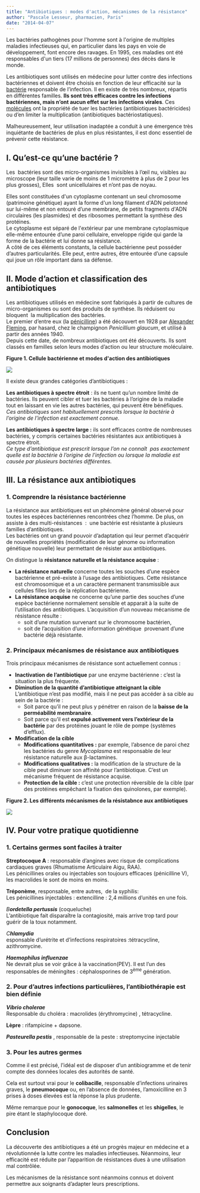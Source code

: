 ```yaml
---
title: "Antibiotiques : modes d'action, mécanismes de la résistance"
author: "Pascale Lesseur, pharmacien, Paris"
date: "2014-04-07"
---
```


<div class="teaser"><p>Les bactéries pathogènes pour l'homme sont à l'origine de multiples maladies infectieuses qui, en particulier dans les pays en voie de développement, font encore des ravages. En 1995, ces maladies ont été responsables d'un tiers (17 millions de personnes) des décès dans le monde.</p>
<p>Les antibiotiques sont utilisés en médecine pour lutter contre des infections bactériennes et doivent être choisis en fonction de leur efficacité sur la <a href="http://www.futura-sciences.com/magazines/sante/infos/dico/d/medecine-bacterie-101/">bactérie</a> responsable de l’infection. Il en existe de très nombreux, répartis en différentes familles. <strong>Ils sont très efficaces contre les infections bactériennes, mais n’ont aucun effet sur les infections virales</strong>. Ces <a href="http://www.futura-sciences.com/magazines/matiere/infos/dico/d/chimie-molecule-783/">molécules</a> ont la propriété de tuer les bactéries (antibiotiques bactéricides)  ou d’en limiter la multiplication (antibiotiques bactériostatiques).</p>
<p>Malheureusement, leur utilisation inadaptée a conduit à une émergence très inquiétante de bactéries de plus en plus résistantes, il est donc essentiel de prévenir cette résistance.</p></div>

## I. Qu’est-ce qu’une bactérie ?

Les  bactéries sont des micro-organismes invisibles à l’œil nu, visibles au microscope (leur taille varie de moins de 1 micromètre à plus de 2 pour les plus grosses), Elles  sont unicellulaires et n’ont pas de noyau.

Elles sont constituées d'un cytoplasme contenant un seul chromosome (patrimoine génétique) ayant la forme d'un long filament d'ADN pelotonné sur lui-même et non entouré d’une membrane, de petits fragments d'ADN circulaires (les plasmides) et des ribosomes permettant la synthèse des protéines.  
Le cytoplasme est séparé de l'extérieur par une membrane cytoplasmique elle-même entourée d’une paroi cellulaire, enveloppe rigide qui garde la forme de la bactérie et lui donne sa résistance.  
A côté de ces éléments constants, la cellule bactérienne peut posséder d’autres particularités. Elle peut, entre autres, être entourée d’une capsule qui joue un rôle important dans sa défense.

## II. Mode d’action et classification des antibiotiques

Les antibiotiques utilisés en médecine sont fabriqués à partir de cultures de micro-organismes ou sont des produits de synthèse. Ils réduisent ou bloquent  la multiplication des bactéries.  
Le premier d’entre eux (la [pénicilline](http://www.futura-sciences.com/magazines/sante/infos/dico/d/medecine-penicilline-4304/)) a été découvert en 1928 par [Alexander Fleming](http://www.futura-sciences.com/magazines/sante/infos/personnalites/d/medecine-alexander-fleming-503/), par hasard, chez le champignon *Penicillium glaucum*, et utilisé à partir des années 1940.  
Depuis cette date, de nombreux antibiotiques ont été découverts. Ils sont classés en familles selon leurs modes d’action ou leur structure moléculaire.

**Figure 1. Cellule bactérienne et modes d'action des antibiotiques**

![](antibiotique-fig-1.jpg)

Il existe deux grandes catégories d’antibiotiques :

**Les antibiotiques à spectre étroit** : ils ne tuent qu’un nombre limité de bactéries. Ils peuvent cibler et tuer les bactéries à l’origine de la maladie tout en laissant en vie les autres bactéries, qui peuvent être bénéfiques.  
*Ces antibiotiques sont habituellement prescrits lorsque la bactérie à l’origine de l’infection est exactement connue.*

**Les antibiotiques à spectre large :** ils sont efficaces contre de nombreuses bactéries, y compris certaines bactéries résistantes aux antibiotiques à spectre étroit.  
*Ce type d’antibiotique est prescrit lorsque l’on ne connaît  pas exactement quelle est la bactérie à l’origine de l’infection ou lorsque la maladie est causée par plusieurs bactéries différentes.*

## III. La résistance aux antibiotiques

### 1. Comprendre la résistance bactérienne

La résistance aux antibiotiques est un phénomène général observé pour toutes les espèces bactériennes rencontrées chez l’homme. De plus, on assiste à des multi-résistances  :  une bactérie est résistante à plusieurs familles d’antibiotiques.  
Les bactéries ont un grand pouvoir d’adaptation qui leur permet d’acquérir de nouvelles propriétés (modification de leur génome ou information génétique nouvelle) leur permettant de résister aux antibiotiques.

On distingue la **résistance naturelle et la résistance acquise** : 

- **La résistance naturelle** concerne toutes les souches d’une espèce bactérienne et pré-existe à l’usage des antibiotiques. Cette résistance est chromosomique et a un caractère permanent transmissible aux cellules filles lors de la réplication bactérienne.
- **La résistance acquise** ne concerne qu’une partie des souches d’une espèce bactérienne normalement sensible et apparait à la suite de l’utilisation des antibiotiques. L’acquisition d’un nouveau mécanisme de résistance résulte :
  - soit d’une mutation survenant sur le chromosome bactérien,
  - soit de l’acquisition d’une information génétique  provenant d’une bactérie déjà résistante. 

### 2. Principaux mécanismes de résistance aux antibiotiques

Trois principaux mécanismes de résistance sont actuellement connus :

- **Inactivation de l’antibiotique** par une enzyme bactérienne : c’est la situation la plus fréquente.
- **Diminution de la quantité d’antibiotique atteignant la cible**  
  L’antibiotique n’est pas modifié, mais il ne peut pas accéder à sa cible au sein de la bactérie :
  - Soit parce qu’il ne peut plus y pénétrer en raison de la **baisse de la perméabilité membranaire**.
  - Soit parce qu’il est **expulsé activement vers l’extérieur de la bactérie** par des protéines jouant le rôle de pompe (systèmes d’efflux).
- **Modification de la cible**
  - **Modifications quantitatives :** par exemple, l’absence de paroi chez les bactéries du genre *Mycoplasma* est responsable de leur résistance naturelle aux β-lactamines.
  - **Modifications qualitatives :** la modification de la structure de la cible peut diminuer son affinité pour l’antibiotique. C’est un mécanisme fréquent de résistance acquise.
  - **Protection de la cible :** c’est une protection réversible de la cible (par des protéines empêchant la fixation des quinolones, par exemple).

**Figure 2. Les différents mécanismes de la résistabnce aux antibiotiques**

![](antibiotiques.jpg)

## IV. Pour votre pratique quotidienne

### 1. Certains germes sont faciles à traiter

**Streptocoque A** : responsable d’angines avec risque de complications cardiaques graves (Rhumatisme Articulaire Aigu, RAA).  
Les pénicillines orales ou injectables son toujours efficaces (pénicilline V), les macrolides le sont de moins en moins.

**Tréponème**, responsable, entre autres,  de la syphilis:  
Les pénicillines injectables : extencilline : 2,4 millions d’unités en une fois.

*B**ordetella pertussis*** (coqueluche)  
L’antibiotique fait disparaître la contagiosité, mais arrive trop tard pour guérir de la toux notamment.

*C**hlamydia***   
esponsable d’urétrite et d’infections respiratoires :tétracycline, azithromycine.

***Haemophilus influenzae***   
Ne devrait plus se voir grâce à la vaccination(PEV). Il est l’un des responsables de méningites : céphalosporines de 3<sup>ème</sup> génération.

### 2. Pour d’autres infections particulières, l’antibiothérapie est bien définie

***Vibrio cholerae***  
Responsable du choléra : macrolides (érythromycine) , tétracycline.

**Lèpre** : rifampicine + dapsone.

***Pasteurella pestis*** , responsable de la peste : streptomycine injectable

### 3. Pour les autres germes

Comme il est précisé, l’idéal est de disposer d’un antibiogramme et de tenir compte des données locales des autorités de santé.

Cela est surtout vrai pour le **colibacille**, responsable d’infections urinaires graves, le **pneumocoque** ou, en l’absence de données, l’amoxicilline en 3 prises à doses élevées est la réponse la plus prudente.

Même remarque pour le **gonocoque**, les **salmonelles** et les **shigelles**, le pire étant le staphylocoque doré.

## Conclusion

La découverte des antibiotiques a été un progrès majeur en médecine et a révolutionnée la lutte contre les maladies infectieuses. Néanmoins, leur efficacité est réduite par l’apparition de résistances dues à une utilisation mal contrôlée. 

Les mécanismes de la résistance sont néanmoins connus et doivent permettre aux soignants d’adapter leurs prescriptions.
